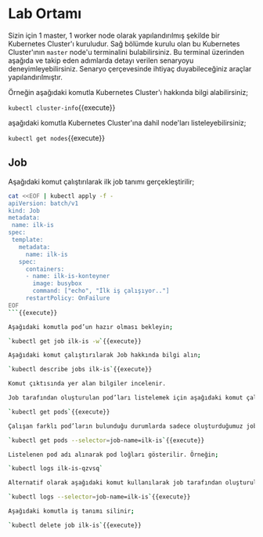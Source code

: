 # Lab Ortamı

Sizin için 1 master, 1 worker node olarak yapılandırılmış şekilde bir Kubernetes Cluster'ı kuruludur. Sağ bölümde kurulu olan bu Kubernetes Cluster'ının `master` node'u terminalini bulabilirsiniz. Bu terminal üzerinden aşağıda ve takip eden adımlarda detayı verilen senaryoyu deneyimleyebilirsiniz. Senaryo çerçevesinde ihtiyaç duyabileceğiniz araçlar yapılandırılmıştır.

Örneğin aşağıdaki komutla Kubernetes Cluster'ı hakkında bilgi alabilirsiniz;

`kubectl cluster-info`{{execute}}

aşağıdaki komutla Kubernetes Cluster'ına dahil node'ları listeleyebilirsiniz;

`kubectl get nodes`{{execute}}

## Job

Aşağıdaki komut çalıştırılarak ilk job tanımı gerçekleştirilir;

```bash
cat <<EOF | kubectl apply -f -
apiVersion: batch/v1
kind: Job
metadata:
 name: ilk-is
spec:
 template:
   metadata:
     name: ilk-is
   spec:
     containers:
     - name: ilk-is-konteyner
       image: busybox
       command: ["echo", "İlk iş çalışıyor.."]
     restartPolicy: OnFailure
EOF
```{{execute}}

Aşağıdaki komutla pod’un hazır olması bekleyin;

`kubectl get job ilk-is -w`{{execute}}

Aşağıdaki komut çalıştırılarak Job hakkında bilgi alın;

`kubectl describe jobs ilk-is`{{execute}}

Komut çıktısında yer alan bilgiler incelenir.

Job tarafından oluşturulan pod’ları listelemek için aşağıdaki komut çalıştırılır;

`kubectl get pods`{{execute}}

Çalışan farklı pod’ların bulunduğu durumlarda sadece oluşturduğumuz job’ı görmek için aşağıdaki komut kullanılabilir;

`kubectl get pods --selector=job-name=ilk-is`{{execute}}

Listelenen pod adı alınarak pod loğları gösterilir. Örneğin;

`kubectl logs ilk-is-qzvsq`

Alternatif olarak aşağıdaki komut kullanılarak job tarafından oluşturulan pod’lar dinamik olarak tespit edilerek log’ları gösterilebilir;

`kubectl logs --selector=job-name=ilk-is`{{execute}}

Aşağıdaki komutla iş tanımı silinir;

`kubectl delete job ilk-is`{{execute}}
